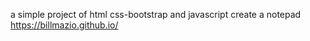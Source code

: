  a simple project of html css-bootstrap and javascript create a notepad
  https://billmazio.github.io/
